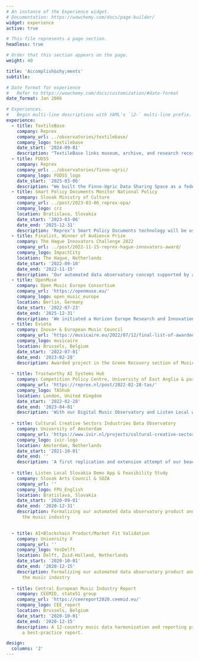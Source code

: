 ```yaml
---
# An instance of the Experience widget.
# Documentation: https://wowchemy.com/docs/page-builder/
widget: experience
active: true

# This file represents a page section.
headless: true

# Order that this section appears on the page.
weight: 40

title: 'Accomplish&shy;ments'
subtitle:

# Date format for experience
#   Refer to https://wowchemy.com/docs/customization/#date-format
date_format: Jan 2006

# Experiences.
#   Begin multi-line descriptions with YAML's `|2-` multi-line prefix.
experience:
  - title: TextileBase
    company: Reprex
    company_url: ../observatories/textilebase/
    company_logo: textilebase
    date_start: '2024-09-01'
    description: "TextileBase links museum, archive, and research records on garments into a multilingual knowledge graph to support dress history, cultural heritage, and sustainable fashion."
  - title: FUDSS
    company: Reprex
    company_url: ../observatories/finno-ugric/
    company_logo: FUDSS_logo
    date_start: '2025-03-06'
    description: "We built the Finno-Ugric Data Sharing Space as a federated platform that solves some of the hardest data challenges — linking scattered, multilingual, public and private collections while respecting local knowledge and legal frameworks. By stress-testing our methods in this complex cultural setting, we developed tools directly applicable to equally difficult business data problems across borders and industries."    
  - title: Smart Policy Documents Monitor National Policy
    company: Slovak Ministry of Culture
    company_url: ../post/2023-03-06_reprex-opa/
    company_logo: crz
    location: Bratislava, Slovakia
    date_start: '2023-03-06'
    date_end: '2025-12-31'
    description: 'Reprex’s Smart Policy Documents technology will be used to monitor the national cultural and creative industry policies of the Slovak Republic.'
  - title: Finalist, Winner of Audience Prize
    company: The Hague Innovators Challenge 2022
    company_url: ../post/2022-11-15-reprex-hague-innovators-award/
    company_logo: ImpactCity
    location: The Hague, Netherlands
    date_start: '2022-09-10'
    date_end: '2022-11-15'
    description: 'Our automated data observatory concept supported by a data-sharing space wins the audience prize.'
  - title: OpenMuse
    company: Open Music Europe Consortium
    company_url: 'https://openmuse.eu/'
    company_logo: open_music_europe
    location: Berlin, Germany
    date_start: '2022-07-23'
    date_end: '2025-12-31'
    description: 'We initiated a Horizon Europe Research and Innovation action to launch our research automation tools from data collection to dissemination for scientific, business and policy partners.'
  - title: Eviota
    company: Inova+ & European Music Council
    company_url: 'https://musicaire.eu/2022/07/12/final-list-of-awarded-projects/'
    company_logo: musicaire
    location: Brussels, Belgium
    date_start: '2022-07-01'
    date_end: '2023-02-28'
    description: Awarded project in the Green Recovery section of MusicAire.
    
  - title: Trustworthy AI Systems Hub
    company: Competition Policy Centre, University of East Anglia & partners
    company_url: 'https://reprex.nl/post/2022-02-28-tas/'
    company_logo: TAShub
    location: London, United Kingdom
    date_start: '2022-02-28'
    date_end: '2023-04-01'
    description: 'With our Digital Music Observatory and Listen Local we are partners in finding potential adverse outcomes of AI-driven, autonomous music recommendation systems on market competition.'
    
  - title: Cultural Creative Sectors Industries Data Observatory
    company: University of Amsterdam
    company_url: 'https://www.ivir.nl/projects/cultural-creative-sectors-and-industries-data-observatory/'
    company_logo: ivir-logo
    location: Amsterdam, Netherlands
    date_start: '2021-10-01'
    date_end: ''
    description: 'A first replication and extension attempt of our beachhead product, the Digital Music Observatory to serve the film, fashion, book, design, gaming industries.'
   
  - title: Listen Local Slovakia Demo App & Feasibility Study
    company: Slovak Arts Council & SOZA
    company_url: ''
    company_logo: FPU_English
    location: Bratislava, Slovakia
    date_start: '2020-09-01'
    date_end: '2020-12-31'
    description: Formalizing our automated data observatory product and our bridghead into
      the music industry

    
  - title: AI+Blockchain Product/Market Fit Validation
    company: University X
    company_url: ''
    company_logo: YesDelft
    location: Delft, Zuid-Holland, Netherlands
    date_start: '2020-10-01'
    date_end: '2020-12-15'
    description: Formalizing our automated data observatory product and our bridghead into
      the music industry
      
  - title: Central European Music Industry Report
    company: CEEMID, state51 group
    company_url: 'https://ceereport2020.ceemid.eu/'
    company_logo: CEE_report
    location: Brussels, Belgium
    date_start: '2020-10-01'
    date_end: '2020-12-15'
    description: A 12-country music data harmonization and reporting project with a 
      a best-practice report.

design:
  columns: '2'
---
```

